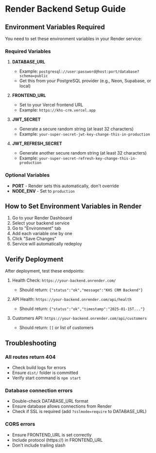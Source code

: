 # Render Backend Setup Guide

## Environment Variables Required

You need to set these environment variables in your Render service:

### Required Variables

1. **DATABASE_URL**
   - Example: `postgresql://user:password@host:port/database?schema=public`
   - Get this from your PostgreSQL provider (e.g., Neon, Supabase, or local)

2. **FRONTEND_URL**
   - Set to your Vercel frontend URL
   - Example: `https://khs-crm.vercel.app`

3. **JWT_SECRET**
   - Generate a secure random string (at least 32 characters)
   - Example: `your-super-secret-jwt-key-change-this-in-production`

4. **JWT_REFRESH_SECRET**
   - Generate another secure random string (at least 32 characters)
   - Example: `your-super-secret-refresh-key-change-this-in-production`

### Optional Variables

- **PORT** - Render sets this automatically, don't override
- **NODE_ENV** - Set to `production`

## How to Set Environment Variables in Render

1. Go to your Render Dashboard
2. Select your backend service
3. Go to "Environment" tab
4. Add each variable one by one
5. Click "Save Changes"
6. Service will automatically redeploy

## Verify Deployment

After deployment, test these endpoints:

1. Health Check: `https://your-backend.onrender.com/`
   - Should return: `{"status":"ok","message":"KHS CRM Backend"}`

2. API Health: `https://your-backend.onrender.com/api/health`
   - Should return: `{"status":"ok","timestamp":"2025-01-15T..."}`

3. Customers API: `https://your-backend.onrender.com/api/customers`
   - Should return: `[]` or list of customers

## Troubleshooting

### All routes return 404
- Check build logs for errors
- Ensure `dist/` folder is committed
- Verify start command is `npm start`

### Database connection errors
- Double-check DATABASE_URL format
- Ensure database allows connections from Render
- Check if SSL is required (add `?sslmode=require` to DATABASE_URL)

### CORS errors
- Ensure FRONTEND_URL is set correctly
- Include protocol (https://) in FRONTEND_URL
- Don't include trailing slash